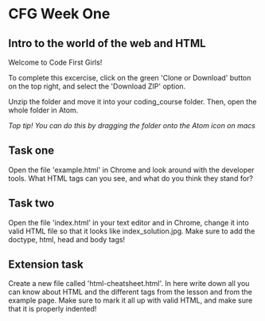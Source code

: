 # CFG Week One
## Intro to the world of the web and HTML

Welcome to Code First Girls!

To complete this excercise, click on the green 'Clone or Download' button on the top right, and select the 'Download ZIP' option.

Unzip the folder and move it into your coding_course folder. Then, open the whole folder in Atom.  

*Top tip! You can do this by dragging the folder onto the Atom icon on macs*

## Task one
Open the file 'example.html' in Chrome and look around with the developer tools. What HTML tags can you see, and what do you think they stand for?

## Task two
Open the file 'index.html' in your text editor and in Chrome,  change it into valid HTML file so that it looks like index_solution.jpg. Make sure to add the doctype, html, head and body tags!


## Extension task
Create a new file called 'html-cheatsheet.html'. In here write down all you can know about HTML and the different tags from the lesson and from the example page. Make sure to mark it all up with valid HTML, and make sure that it is properly indented!
